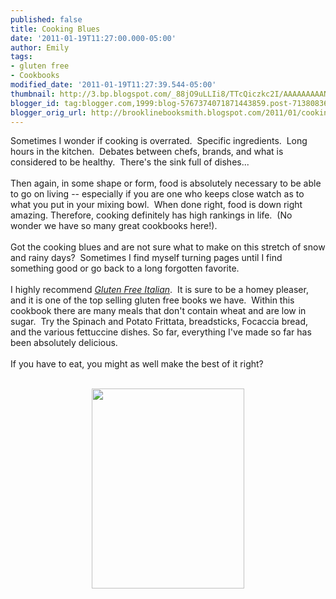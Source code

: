 ```yaml
---
published: false
title: Cooking Blues
date: '2011-01-19T11:27:00.000-05:00'
author: Emily
tags:
- gluten free
- Cookbooks
modified_date: '2011-01-19T11:27:39.544-05:00'
thumbnail: http://3.bp.blogspot.com/_88jO9uLLIi8/TTcQiczkc2I/AAAAAAAAANo/BojIhmBqRuI/s72-c/9780738213613.jpg
blogger_id: tag:blogger.com,1999:blog-5767374071871443859.post-7138083631970852617
blogger_orig_url: http://brooklinebooksmith.blogspot.com/2011/01/cooking-blues.html
---
```


Sometimes I wonder if cooking is overrated.&nbsp; Specific ingredients.&nbsp; Long hours in the kitchen.&nbsp; Debates between chefs, brands, and what is considered to be healthy.&nbsp; There's the sink full of dishes...&nbsp; <br /><br />Then again, in some shape or form, food is absolutely necessary to be able to go on living -- especially if you are one who keeps close watch as to what you put in your mixing bowl.&nbsp; When done right,&nbsp;food is down right amazing.&nbsp;Therefore, cooking definitely has high rankings in life.&nbsp; (No wonder we have so many great cookbooks here!).&nbsp; <br /><br />Got the cooking blues and&nbsp;are not sure what to make on this stretch of snow and rainy days?&nbsp; Sometimes I find myself turning pages until I find something good or go back to a long forgotten favorite.<br /><br />I highly recommend <a href="http://www.brooklinebooksmith-shop.com/book/9780738213613"><i>Gluten Free Italian</i></a>.&nbsp; It&nbsp;is sure to be a homey pleaser, and it is one of the top selling gluten free books we have.&nbsp; Within this cookbook there are many meals that don't contain wheat and are low in sugar.&nbsp; Try the Spinach and Potato Frittata, breadsticks, Focaccia bread, and the various fettuccine dishes. So far, everything I've made so far has been absolutely delicious.<br /><br />If you have to eat, you might as well make the best of it right?<br /><br /><div class="separator" style="clear: both; text-align: center;"><a href="http://3.bp.blogspot.com/_88jO9uLLIi8/TTcQiczkc2I/AAAAAAAAANo/BojIhmBqRuI/s1600/9780738213613.jpg" imageanchor="1" style="margin-left: 1em; margin-right: 1em;"><img border="0" height="320" src="http://3.bp.blogspot.com/_88jO9uLLIi8/TTcQiczkc2I/AAAAAAAAANo/BojIhmBqRuI/s320/9780738213613.jpg" width="244" /></a></div>